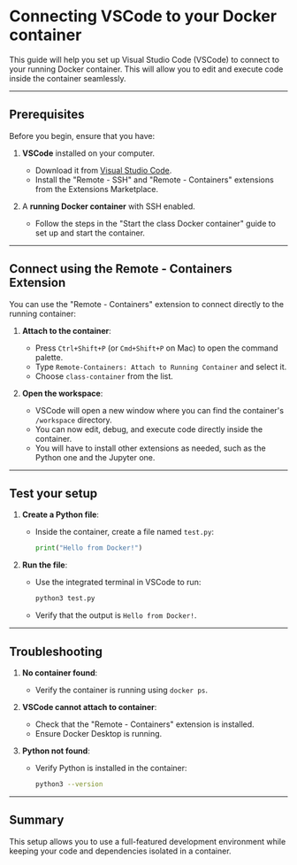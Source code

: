 # Connecting VSCode to your Docker container

This guide will help you set up Visual Studio Code (VSCode) to connect to your running Docker container. This will allow you to edit and execute code inside the container seamlessly.

---

## Prerequisites

Before you begin, ensure that you have:

1. **VSCode** installed on your computer.

   - Download it from [Visual Studio Code](https://code.visualstudio.com/).
   - Install the "Remote - SSH" and "Remote - Containers" extensions from the Extensions Marketplace.

2. A **running Docker container** with SSH enabled.

   - Follow the steps in the "Start the class Docker container" guide to set up and start the container.

---

## Connect using the Remote - Containers Extension

You can use the "Remote - Containers" extension to connect directly to the running container:

1. **Attach to the container**:

   - Press `Ctrl+Shift+P` (or `Cmd+Shift+P` on Mac) to open the command palette.
   - Type `Remote-Containers: Attach to Running Container` and select it.
   - Choose `class-container` from the list.

2. **Open the workspace**:

   - VSCode will open a new window where you can find the container's `/workspace` directory.
   - You can now edit, debug, and execute code directly inside the container.
   - You will have to install other extensions as needed, such as the Python one and the Jupyter one.

---

## Test your setup

1. **Create a Python file**:

   - Inside the container, create a file named `test.py`:

     ```python
     print("Hello from Docker!")
     ```

2. **Run the file**:

   - Use the integrated terminal in VSCode to run:

     ```bash
     python3 test.py
     ```
   - Verify that the output is `Hello from Docker!`.

---

## Troubleshooting

1. **No container found**:

   - Verify the container is running using `docker ps`.

2. **VSCode cannot attach to container**:

   - Check that the "Remote - Containers" extension is installed.
   - Ensure Docker Desktop is running.

3. **Python not found**:

   - Verify Python is installed in the container:

     ```bash
     python3 --version
     ```

---

## Summary

This setup allows you to use a full-featured development environment while keeping your code and dependencies isolated in a container.

